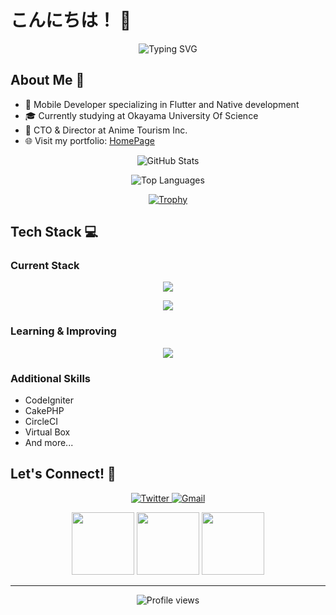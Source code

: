 # こんにちは！ 👋 

<div align="center">
  <img src="https://readme-typing-svg.herokuapp.com?font=Fira+Code&pause=1000&color=6A737D&center=true&vCenter=true&width=435&lines=Mobile+Developer+based+in+Japan;CTO+at+Anime+Tourism+Inc.;Student+at+Okayama+University" alt="Typing SVG" />
</div>

## About Me 🚀

- 📱 Mobile Developer specializing in Flutter and Native development
- 🎓 Currently studying at Okayama University Of Science
- 👔 CTO & Director at Anime Tourism Inc.
- 🌐 Visit my portfolio: [HomePage](https://sotaweb.net)

<div align="center">
  
  ![GitHub Stats](https://github-readme-stats.vercel.app/api?username=sota-kawakami00&show_icons=true&theme=tokyonight)
  
  ![Top Languages](https://github-readme-stats.vercel.app/api/top-langs/?username=sota-kawakami00&layout=compact&theme=tokyonight)
  
  [![Trophy](https://github-profile-trophy.vercel.app/?username=sota-kawakami00&theme=nord&column=7)](https://github.com/ryo-ma/github-profile-trophy)
  
</div>

## Tech Stack 💻

### Current Stack
<p align="center">
  <img src="https://skillicons.dev/icons?i=html,css,firebase,gcp,aws,figma,java,flutter,github,androidstudio,apple,arduino" />
</p>
<p align="center">
  <img src="https://skillicons.dev/icons?i=c,cs,cpp,py,php,wordpress,vscode,discord" />
</p>

### Learning & Improving
<p align="center">
  <img src="https://skillicons.dev/icons?i=react,next,typescript,mysql,laravel,docker" />
</p>

### Additional Skills
- CodeIgniter
- CakePHP
- CircleCI
- Virtual Box
- And more...

## Let's Connect! 🤝
<p align="center">
  <a href="https://twitter.com/[Foo]">
    <img src="https://img.shields.io/badge/Twitter-%231DA1F2.svg?style=for-the-badge&logo=Twitter&logoColor=white" alt="Twitter"/>
  </a>
  <a href="mailto:[Foo_email]">
    <img src="https://img.shields.io/badge/Gmail-D14836?style=for-the-badge&logo=gmail&logoColor=white" alt="Gmail"/>
  </a>
</p>

<div align="center">
  <img src="https://user-images.githubusercontent.com/44926913/175852850-3fb6c715-1856-41ff-8c1f-94ce3b03b458.gif" width="100">
  <img src="https://user-images.githubusercontent.com/44926913/175853109-f8850656-6704-4a8a-bee6-9aca154d929b.gif" width="100">
  <img src="https://user-images.githubusercontent.com/44926913/175853154-5449d974-975e-44a6-ab84-a86031265e40.gif" width="100">
</div>

---
<p align="center">
  <img src="https://komarev.com/ghpvc/?username=sota-kawakami00&label=Profile%20views&color=0e75b6&style=flat" alt="Profile views" />
</p>
